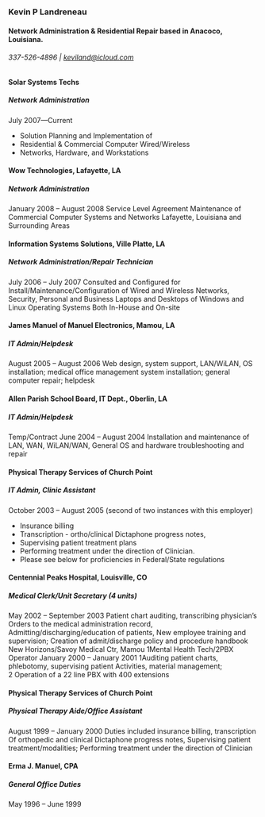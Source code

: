 ### Kevin P Landreneau 
#### Network Administration & Residential Repair based in Anacoco, Louisiana.
###### 337-526-4896 | keviland@icloud.com
 
 

#### Solar Systems Techs 
##### _Network Administration_
 July 2007—Current 
- Solution Planning and Implementation of
- Residential & Commercial Computer Wired/Wireless
- Networks, Hardware, and Workstations  


#### Wow Technologies, Lafayette, LA
##### _Network Administration_
January 2008 – August 2008
Service Level Agreement Maintenance of
Commercial Computer Systems and Networks
Lafayette, Louisiana and Surrounding Areas


#### Information Systems Solutions, Ville Platte, LA
##### _Network Administration/Repair Technician_
July 2006 – July 2007
Consulted and Configured for Install/Maintenance/Configuration of
Wired and Wireless Networks, Security, Personal and Business
Laptops and Desktops of Windows and Linux Operating Systems
Both In-House and On-site

#### James Manuel of Manuel Electronics, Mamou, LA
##### _IT Admin/Helpdesk_
August 2005 – August 2006
Web design, system support, LAN/WiLAN,
OS installation; medical office management
system installation; general computer repair; helpdesk

#### Allen Parish School Board, IT Dept., Oberlin, LA
##### _IT Admin/Helpdesk_
Temp/Contract
June 2004 – August 2004
Installation and maintenance of LAN, WAN, WiLAN/WAN,
General OS and hardware troubleshooting and repair

#### Physical Therapy Services of Church Point
##### _IT Admin, Clinic Assistant_
October 2003 – August 2005 (second of two instances with this employer)
 - Insurance billing 
 - Transcription - ortho/clinical Dictaphone progress notes,
 - Supervising patient treatment plans
 - Performing treatment under the direction of Clinician. 
 - Please see below for proficiencies in Federal/State regulations


#### Centennial Peaks Hospital, Louisville, CO
##### _Medical Clerk/Unit Secretary (4 units)_
May 2002 – September 2003
Patient chart auditing, transcribing physician’s
Orders to the medical administration record,
Admitting/discharging/education of patients,
New employee training and supervision;
Creation of admit/discharge policy and procedure handbook
New Horizons/Savoy Medical Ctr, Mamou
1Mental Health Tech/2PBX Operator
January 2000 – January 2001
1Auditing patient charts, phlebotomy, supervising patient
Activities, material management;
2 Operation of a 22 line PBX with 400 extensions

#### Physical Therapy Services of Church Point
##### _Physical Therapy Aide/Office Assistant_
August 1999 – January 2000
Duties included insurance billing, transcription
Of orthopedic and clinical Dictaphone progress notes,
Supervising patient treatment/modalities;
Performing treatment under the direction of
Clinician

#### Erma J. Manuel, CPA
##### _General Office Duties_
May 1996 – June 1999
